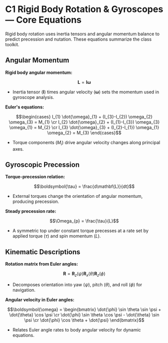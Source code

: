 # C1 Rigid Body Rotation & Gyroscopes — Core Equations

Rigid body rotation uses inertia tensors and angular momentum balance to predict precession and nutation. These equations summarize the class toolkit.

## Angular Momentum
**Rigid body angular momentum:**

$$\mathbf{L} = \mathbf{I} \boldsymbol{\omega}$$

- Inertia tensor $(\mathbf{I})$ times angular velocity $(\boldsymbol{\omega})$ sets the momentum used in gyroscope analysis.

**Euler's equations:**

$$\begin{cases} I_{1} \dot{\omega}_{1} + (I_{3}-I_{2}) \omega_{2} \omega_{3} = M_{1} \cr I_{2} \dot{\omega}_{2} + (I_{1}-I_{3}) \omega_{3} \omega_{1} = M_{2} \cr I_{3} \dot{\omega}_{3} + (I_{2}-I_{1}) \omega_{1} \omega_{2} = M_{3} \end{cases}$$

- Torque components $(M_{i})$ drive angular velocity changes along principal axes.


## Gyroscopic Precession
**Torque-precession relation:**

$$\boldsymbol{\tau} = \frac{d\mathbf{L}}{dt}$$

- External torques change the orientation of angular momentum, producing precession.

**Steady precession rate:**

$$\Omega_{p} = \frac{\tau}{L}$$

- A symmetric top under constant torque precesses at a rate set by applied torque $(\tau)$ and spin momentum $(L)$.


## Kinematic Descriptions
**Rotation matrix from Euler angles:**

$$\mathbf{R} = \mathbf{R}_{z}(\psi) \mathbf{R}_{x}(\theta) \mathbf{R}_{z}(\phi)$$

- Decomposes orientation into yaw $(\psi)$, pitch $(\theta)$, and roll $(\phi)$ for navigation.

**Angular velocity in Euler angles:**

$$\boldsymbol{\omega} = \begin{bmatrix} \dot{\phi} \sin \theta \sin \psi + \dot{\theta} \cos \psi \cr \dot{\phi} \sin \theta \cos \psi - \dot{\theta} \sin \psi \cr \dot{\phi} \cos \theta + \dot{\psi} \end{bmatrix}$$

- Relates Euler angle rates to body angular velocity for dynamic equations.
